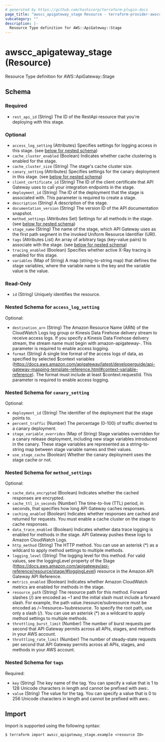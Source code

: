 ```yaml
---
# generated by https://github.com/hashicorp/terraform-plugin-docs
page_title: "awscc_apigateway_stage Resource - terraform-provider-awscc"
subcategory: ""
description: |-
  Resource Type definition for AWS::ApiGateway::Stage
---
```


# awscc_apigateway_stage (Resource)

Resource Type definition for AWS::ApiGateway::Stage



<!-- schema generated by tfplugindocs -->
## Schema

### Required

- `rest_api_id` (String) The ID of the RestApi resource that you're deploying with this stage.

### Optional

- `access_log_setting` (Attributes) Specifies settings for logging access in this stage. (see [below for nested schema](#nestedatt--access_log_setting))
- `cache_cluster_enabled` (Boolean) Indicates whether cache clustering is enabled for the stage.
- `cache_cluster_size` (String) The stage's cache cluster size.
- `canary_setting` (Attributes) Specifies settings for the canary deployment in this stage. (see [below for nested schema](#nestedatt--canary_setting))
- `client_certificate_id` (String) The ID of the client certificate that API Gateway uses to call your integration endpoints in the stage.
- `deployment_id` (String) The ID of the deployment that the stage is associated with. This parameter is required to create a stage.
- `description` (String) A description of the stage.
- `documentation_version` (String) The version ID of the API documentation snapshot.
- `method_settings` (Attributes Set) Settings for all methods in the stage. (see [below for nested schema](#nestedatt--method_settings))
- `stage_name` (String) The name of the stage, which API Gateway uses as the first path segment in the invoked Uniform Resource Identifier (URI).
- `tags` (Attributes List) An array of arbitrary tags (key-value pairs) to associate with the stage. (see [below for nested schema](#nestedatt--tags))
- `tracing_enabled` (Boolean) Specifies whether active X-Ray tracing is enabled for this stage.
- `variables` (Map of String) A map (string-to-string map) that defines the stage variables, where the variable name is the key and the variable value is the value.

### Read-Only

- `id` (String) Uniquely identifies the resource.

<a id="nestedatt--access_log_setting"></a>
### Nested Schema for `access_log_setting`

Optional:

- `destination_arn` (String) The Amazon Resource Name (ARN) of the CloudWatch Logs log group or Kinesis Data Firehose delivery stream to receive access logs. If you specify a Kinesis Data Firehose delivery stream, the stream name must begin with amazon-apigateway-. This parameter is required to enable access logging.
- `format` (String) A single line format of the access logs of data, as specified by selected $context variables (https://docs.aws.amazon.com/apigateway/latest/developerguide/api-gateway-mapping-template-reference.html#context-variable-reference). The format must include at least $context.requestId. This parameter is required to enable access logging.


<a id="nestedatt--canary_setting"></a>
### Nested Schema for `canary_setting`

Optional:

- `deployment_id` (String) The identifier of the deployment that the stage points to.
- `percent_traffic` (Number) The percentage (0-100) of traffic diverted to a canary deployment.
- `stage_variable_overrides` (Map of String) Stage variables overridden for a canary release deployment, including new stage variables introduced in the canary. These stage variables are represented as a string-to-string map between stage variable names and their values.
- `use_stage_cache` (Boolean) Whether the canary deployment uses the stage cache or not.


<a id="nestedatt--method_settings"></a>
### Nested Schema for `method_settings`

Optional:

- `cache_data_encrypted` (Boolean) Indicates whether the cached responses are encrypted.
- `cache_ttl_in_seconds` (Number) The time-to-live (TTL) period, in seconds, that specifies how long API Gateway caches responses.
- `caching_enabled` (Boolean) Indicates whether responses are cached and returned for requests. You must enable a cache cluster on the stage to cache responses.
- `data_trace_enabled` (Boolean) Indicates whether data trace logging is enabled for methods in the stage. API Gateway pushes these logs to Amazon CloudWatch Logs.
- `http_method` (String) The HTTP method. You can use an asterisk (*) as a wildcard to apply method settings to multiple methods.
- `logging_level` (String) The logging level for this method. For valid values, see the loggingLevel property of the Stage (https://docs.aws.amazon.com/apigateway/api-reference/resource/stage/#loggingLevel) resource in the Amazon API Gateway API Reference.
- `metrics_enabled` (Boolean) Indicates whether Amazon CloudWatch metrics are enabled for methods in the stage.
- `resource_path` (String) The resource path for this method. Forward slashes (/) are encoded as ~1 and the initial slash must include a forward slash. For example, the path value /resource/subresource must be encoded as /~1resource~1subresource. To specify the root path, use only a slash (/). You can use an asterisk (*) as a wildcard to apply method settings to multiple methods.
- `throttling_burst_limit` (Number) The number of burst requests per second that API Gateway permits across all APIs, stages, and methods in your AWS account.
- `throttling_rate_limit` (Number) The number of steady-state requests per second that API Gateway permits across all APIs, stages, and methods in your AWS account.


<a id="nestedatt--tags"></a>
### Nested Schema for `tags`

Required:

- `key` (String) The key name of the tag. You can specify a value that is 1 to 128 Unicode characters in length and cannot be prefixed with aws:.
- `value` (String) The value for the tag. You can specify a value that is 0 to 256 Unicode characters in length and cannot be prefixed with aws:.

## Import

Import is supported using the following syntax:

```shell
$ terraform import awscc_apigateway_stage.example <resource ID>
```
